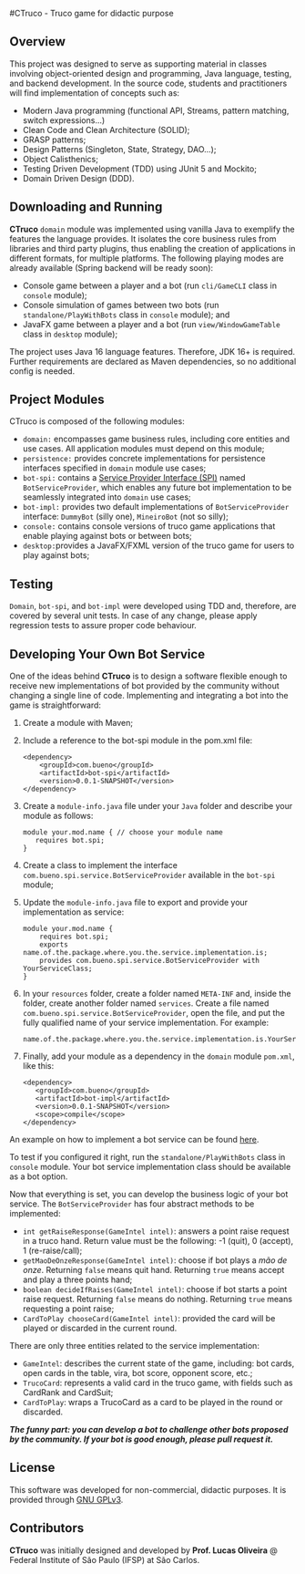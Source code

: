 #CTruco - Truco game for didactic purpose

## Overview

This project was designed to serve as supporting material in classes involving object-oriented design and programming,
Java language, testing, and backend development. In the source code, students and practitioners will find implementation 
of concepts such as: 

- Modern Java programming (functional API, Streams, pattern matching, switch expressions...)
- Clean Code and Clean Architecture (SOLID);
- GRASP patterns;
- Design Patterns (Singleton, State, Strategy, DAO...);
- Object Calisthenics;
- Testing Driven Development (TDD) using JUnit 5 and Mockito;
- Domain Driven Design (DDD).

## Downloading and Running

**CTruco** `domain` module was implemented using vanilla Java to exemplify the features the language provides. 
It isolates the core business rules from libraries and third party plugins, thus enabling the creation of applications in
different formats, for multiple platforms. The following playing modes are already available (Spring backend will be ready soon): 

- Console game between a player and a bot (run `cli/GameCLI` class in `console` module);
- Console simulation of games between two bots (run `standalone/PlayWithBots` class in `console` module); and
- JavaFX game between a player and a bot (run `view/WindowGameTable` class in `desktop` module);

The project uses Java 16 language features. Therefore, JDK 16+ is required. Further requirements are declared as Maven
dependencies, so no additional config is needed.  

## Project Modules

CTruco is composed of the following modules: 

- `domain:` encompasses game business rules, including core entities and use cases. All application modules must depend on this module;
- `persistence:` provides concrete implementations for persistence interfaces specified in `domain` module use cases;
- `bot-spi:` contains a [Service Provider Interface (SPI)](https://docs.oracle.com/javase/tutorial/sound/SPI-intro.html) named `BotServiceProvider`, which enables any future bot implementation to be seamlessly integrated into `domain` use cases;
- `bot-impl:` provides two default implementations of `BotServiceProvider` interface: `DummyBot` (silly one), `MineiroBot` (not so silly);
- `console:` contains console versions of truco game applications that enable playing against bots or between bots;
- `desktop:`provides a JavaFX/FXML version of the truco game for users to play against bots;


## Testing

`Domain`, `bot-spi`, and `bot-impl` were developed using TDD and, therefore, are covered by several unit tests. In case of any change, 
please apply regression tests to assure proper code behaviour.

## Developing Your Own Bot Service

One of the ideas behind **CTruco** is to design a software flexible enough to receive new implementations of bot provided by
the community without changing a single line of code. Implementing and integrating a bot into the game is straightforward:

1. Create a module with Maven;
2. Include a reference to the bot-spi module in the pom.xml file: 

    ```
   <dependency>
        <groupId>com.bueno</groupId>
        <artifactId>bot-spi</artifactId>
        <version>0.0.1-SNAPSHOT</version>
    </dependency>
   ```

3. Create a `module-info.java` file under your `Java` folder and describe your module as follows: 
   ```
   module your.mod.name { // choose your module name
      requires bot.spi;
   }
   ```
   
4. Create a class to implement the interface `com.bueno.spi.service.BotServiceProvider` available in the `bot-spi` module; 

5. Update the `module-info.java` file to export and provide your implementation as service:
   ```
   module your.mod.name {
       requires bot.spi;
       exports name.of.the.package.where.you.the.service.implementation.is;
       provides com.bueno.spi.service.BotServiceProvider with YourServiceClass;
   }
   ```
   
6. In your `resources` folder, create a folder named `META-INF` and, inside the folder, create another folder named `services`. 
Create a file named `com.bueno.spi.service.BotServiceProvider`, open the file, and put the fully qualified name of your service
implementation. For example: 

   ```
   name.of.the.package.where.you.the.service.implementation.is.YourServiceClass
   ```


7. Finally, add your module as a dependency in the `domain` module `pom.xml`, like this:

   ```
   <dependency>
      <groupId>com.bueno</groupId>
      <artifactId>bot-impl</artifactId>
      <version>0.0.1-SNAPSHOT</version>
      <scope>compile</scope>
   </dependency>
   ```

An example on how to implement a bot service can be found [here](https://github.com/lucas-ifsp/CTruco/tree/master/bot-impl). 

To test if you configured it right, run the `standalone/PlayWithBots` class in `console` module. Your bot service implementation class should be available as a bot option.

Now that everything is set, you can develop the business logic of your bot service. The `BotServiceProvider` 
has four abstract methods to be implemented: 

- `int getRaiseResponse(GameIntel intel)`: answers a point raise request in a truco hand. Return value must be the following: -1 (quit), 0 (accept), 1 (re-raise/call);
- `getMaoDeOnzeResponse(GameIntel intel)`: choose if bot plays a *mão de onze*. Returning `false` means quit hand. Returning `true` means accept and play a three points hand;
- `boolean decideIfRaises(GameIntel intel)`: choose if bot starts a point raise request.  Returning `false` means do nothing. Returning `true` means requesting a point raise;
- `CardToPlay chooseCard(GameIntel intel)`: provided the card will be played or discarded in the current round.

There are only three entities related to the service implementation:

- `GameIntel`: describes the current state of the game, including: bot cards, open cards in the table, vira, bot score, opponent score, etc.;
- `TrucoCard`: represents a valid card in the truco game, with fields such as CardRank and CardSuit;
- `CardToPlay`: wraps a TrucoCard as a card to be played in the round or discarded.

***The funny part: you can develop a bot to challenge other bots proposed by the community. If your bot is good enough, please pull request it.***



## License

This software was developed for non-commercial, didactic purposes. It is provided through [GNU GPLv3](https://www.gnu.org/licenses/gpl-3.0.pt-br.html).

## Contributors

**CTruco** was initially designed and developed by **Prof. Lucas Oliveira** @ Federal Institute of São Paulo (IFSP) at São Carlos.






